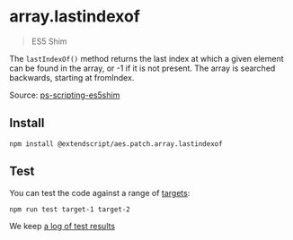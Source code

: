 # array.lastindexof

> ES5 Shim

The `lastIndexOf()` method returns the last index at which a given element can be found in the array, or -1 if it is not present. The array is searched backwards, starting at fromIndex.

Source: [ps-scripting-es5shim](https://github.com/EugenTepin/ps-scripting-es5shim/blob/master/lib/Array/lastIndexOf.js)

## Install

    npm install @extendscript/aes.patch.array.lastindexof

## Test

You can test the code against a range of [targets](https://github.com/nbqx/fakestk/blob/master/resources/versions.json):

    npm run test target-1 target-2

We keep [a log of test results](./test/results_log.md)
